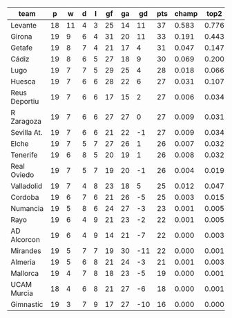 |     team      | p  | w  | d | l | gf | ga | gd  | pts | champ | top2  | top3  | top4  |  5-7  | bot4  | bot3  | bot2  |
|---------------|----|----|---|---|----|----|-----|-----|-------|-------|-------|-------|-------|-------|-------|-------|
| Levante       | 18 | 11 | 4 | 3 | 25 | 14 |  11 |  37 | 0.583 | 0.776 | 0.869 | 0.919 | 0.062 | 0.000 | 0.000 | 0.000|
| Girona        | 19 |  9 | 6 | 4 | 31 | 20 |  11 |  33 | 0.191 | 0.443 | 0.605 | 0.716 | 0.176 | 0.001 | 0.000 | 0.000|
| Getafe        | 19 |  8 | 7 | 4 | 21 | 17 |   4 |  31 | 0.047 | 0.147 | 0.267 | 0.381 | 0.279 | 0.007 | 0.003 | 0.001|
| Cádiz         | 19 |  8 | 6 | 5 | 27 | 18 |   9 |  30 | 0.069 | 0.200 | 0.335 | 0.448 | 0.257 | 0.005 | 0.002 | 0.001|
| Lugo          | 19 |  7 | 7 | 5 | 29 | 25 |   4 |  28 | 0.018 | 0.066 | 0.132 | 0.210 | 0.249 | 0.027 | 0.013 | 0.005|
| Huesca        | 19 |  7 | 6 | 6 | 28 | 22 |   6 |  27 | 0.031 | 0.107 | 0.206 | 0.307 | 0.268 | 0.014 | 0.008 | 0.003|
| Reus Deportiu | 19 |  7 | 6 | 6 | 17 | 15 |   2 |  27 | 0.006 | 0.034 | 0.073 | 0.128 | 0.189 | 0.054 | 0.029 | 0.014|
| R Zaragoza    | 19 |  7 | 6 | 6 | 27 | 27 |   0 |  27 | 0.009 | 0.031 | 0.074 | 0.125 | 0.182 | 0.066 | 0.039 | 0.018|
| Sevilla At.   | 19 |  7 | 6 | 6 | 21 | 22 |  -1 |  27 | 0.009 | 0.034 | 0.075 | 0.127 | 0.182 | 0.060 | 0.034 | 0.016|
| Elche         | 19 |  7 | 5 | 7 | 27 | 26 |   1 |  26 | 0.007 | 0.032 | 0.069 | 0.112 | 0.176 | 0.070 | 0.039 | 0.017|
| Tenerife      | 19 |  6 | 8 | 5 | 20 | 19 |   1 |  26 | 0.008 | 0.032 | 0.069 | 0.118 | 0.186 | 0.058 | 0.032 | 0.014|
| Real Oviedo   | 19 |  7 | 5 | 7 | 19 | 20 |  -1 |  26 | 0.004 | 0.019 | 0.046 | 0.084 | 0.148 | 0.093 | 0.058 | 0.030|
| Valladolid    | 19 |  7 | 4 | 8 | 23 | 18 |   5 |  25 | 0.012 | 0.047 | 0.099 | 0.162 | 0.213 | 0.046 | 0.026 | 0.012|
| Cordoba       | 19 |  6 | 7 | 6 | 21 | 26 |  -5 |  25 | 0.003 | 0.015 | 0.038 | 0.068 | 0.137 | 0.113 | 0.074 | 0.036|
| Numancia      | 19 |  5 | 8 | 6 | 24 | 27 |  -3 |  23 | 0.001 | 0.005 | 0.012 | 0.025 | 0.062 | 0.265 | 0.184 | 0.107|
| Rayo          | 19 |  6 | 4 | 9 | 21 | 23 |  -2 |  22 | 0.001 | 0.005 | 0.013 | 0.028 | 0.076 | 0.225 | 0.151 | 0.087|
| AD Alcorcon   | 19 |  6 | 4 | 9 | 14 | 21 |  -7 |  22 | 0.000 | 0.003 | 0.007 | 0.014 | 0.045 | 0.318 | 0.225 | 0.135|
| Mirandes      | 19 |  5 | 7 | 7 | 19 | 30 | -11 |  22 | 0.000 | 0.001 | 0.002 | 0.006 | 0.023 | 0.466 | 0.361 | 0.239|
| Almeria       | 19 |  5 | 6 | 8 | 21 | 24 |  -3 |  21 | 0.001 | 0.003 | 0.006 | 0.012 | 0.038 | 0.363 | 0.266 | 0.166|
| Mallorca      | 19 |  4 | 7 | 8 | 18 | 23 |  -5 |  19 | 0.000 | 0.001 | 0.002 | 0.005 | 0.020 | 0.492 | 0.379 | 0.258|
| UCAM Murcia   | 18 |  4 | 6 | 8 | 21 | 27 |  -6 |  18 | 0.000 | 0.001 | 0.003 | 0.007 | 0.029 | 0.456 | 0.353 | 0.234|
| Gimnastic     | 19 |  3 | 7 | 9 | 17 | 27 | -10 |  16 | 0.000 | 0.000 | 0.000 | 0.001 | 0.002 | 0.803 | 0.723 | 0.608|
